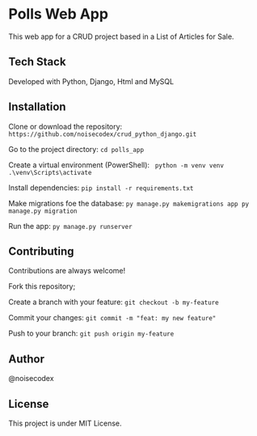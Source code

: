 # Polls Web App
This web app for a CRUD project based in a List of Articles for Sale.

## Tech Stack

Developed with Python, Django, Html and MySQL

## Installation

Clone or download the repository:
`https://github.com/noisecodex/crud_python_django.git`

Go to the project directory:
`cd polls_app`

Create a virtual environment (PowerShell):
` python -m venv venv
  .\venv\Scripts\activate`

Install dependencies:
`pip install -r requirements.txt`

Make migrations foe the database:
`py manage.py makemigrations app
 py manage.py migration
`

Run the app:
`py manage.py runserver`

## Contributing
Contributions are always welcome!

Fork this repository;

Create a branch with your feature: `git checkout -b my-feature`

Commit your changes: `git commit -m "feat: my new feature"`

Push to your branch: `git push origin my-feature `

## Author
@noisecodex

## License
This project is under MIT License.
